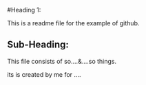 #Heading 1:

This is a readme file for the example of github.

## Sub-Heading:

This file consists of so....&....so things.

its is created by me for ....
